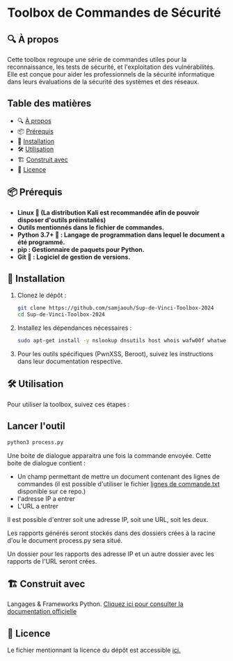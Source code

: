 # Toolbox de Commandes de Sécurité

## 🔍 À propos

Cette toolbox regroupe une série de commandes utiles pour la reconnaissance, les tests de sécurité, et l'exploitation des vulnérabilités. Elle est conçue pour aider les professionnels de la sécurité informatique dans leurs évaluations de la sécurité des systèmes et des réseaux.

## Table des matières

- 🔍 [À propos](#à-propos)
- 📦 [Prérequis](#prérequis)
- 🚀 [Installation](#installation)
- 🛠️ [Utilisation](#utilisation)
- 🏗️ [Construit avec](#construit-avec)
- 📝 [Licence](#licence)

## 📦 Prérequis

- **Linux 🐧 (La distribution Kali est recommandée afin de pouvoir disposer d'outils préinstallés)**
- **Outils mentionnés dans le fichier de commandes.**
- **Python 3.7+ 🐍 : Langage de programmation dans lequel le document a été programmé.**
- **pip : Gestionnaire de paquets pour Python.**
- **Git 🐙 : Logiciel de gestion de versions.**

## 🚀 Installation

1. Clonez le dépôt :
    ```bash
    git clone https://github.com/samjaouh/Sup-de-Vinci-Toolbox-2024
    cd Sup-de-Vinci-Toolbox-2024
    ```

2. Installez les dépendances nécessaires :
    ```bash
    sudo apt-get install -y nslookup dnsutils host whois wafw00f whatweb dnsrecon fping traceroute testssl sslscan sslyze nmap spiderfoot nikto httrack curl wapiti theHarvester gobuster sublist3r dirb wpscan snmpcheck enum4linux nbtscan smbmap sqlmap hydra medusa ncrack crackmapexec
    ```

3. Pour les outils spécifiques (PwnXSS, Beroot), suivez les instructions dans leur documentation respective.

## 🛠️ Utilisation

Pour utiliser la toolbox, suivez ces étapes :

## Lancer l'outil

```bash
python3 process.py
```
Une boite de dialogue apparaitra une fois la commande envoyée. Cette boite de dialogue contient :

- Un champ permettant de mettre un document contenant des lignes de commandes (il est possible d'utiliser le fichier [lignes de commande.txt](https://github.com/samjaouh/Sup-de-Vinci-Toolbox-2024/blob/main/ligne%20de%20commandes.txt) disponible sur ce repo.)
- l'adresse IP a entrer
- L'URL a entrer

Il est possible d'entrer soit une adresse IP, soit une URL, soit les deux.

Les rapports générés seront stockés dans des dossiers crées à la racine d'ou le document process.py sera situé.

Un dossier pour les rapports des adresse IP et un autre dossier avec les rapports de l'URL seront crées.

## 🏗️ Construit avec

Langages & Frameworks Python. [Cliquez ici pour consulter la documentation officielle](https://www.python.org/doc/)

## 📝 Licence

Le fichier mentionnant la licence du dépôt est accessible [ici.](https://github.com/samjaouh/Sup-de-Vinci-Toolbox-2024/blob/main/LICENSE)
